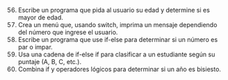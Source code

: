 56. Escribe un programa que pida al usuario su edad y determine si es mayor de edad.
57. Crea un menú que, usando switch, imprima un mensaje dependiendo del número que ingrese el usuario.
58. Escribe un programa que use if-else para determinar si un número es par o impar.
59. Usa una cadena de if-else if para clasificar a un estudiante según su puntaje (A, B, C, etc.).
60. Combina if y operadores lógicos para determinar si un año es bisiesto.